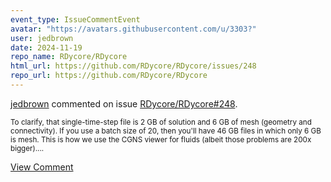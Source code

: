 ```yaml
---
event_type: IssueCommentEvent
avatar: "https://avatars.githubusercontent.com/u/3303?"
user: jedbrown
date: 2024-11-19
repo_name: RDycore/RDycore
html_url: https://github.com/RDycore/RDycore/issues/248
repo_url: https://github.com/RDycore/RDycore
---
```


<a href='https://github.com/jedbrown' target='_blank'>jedbrown</a> commented on issue <a href='https://github.com/RDycore/RDycore/issues/248' target='_blank'>RDycore/RDycore#248</a>.

<small>To clarify, that single-time-step file is 2 GB of solution and 6 GB of mesh (geometry and connectivity). If you use a batch size of 20, then you'll have 46 GB files in which only 6 GB is mesh. This is how we use the CGNS viewer for fluids (albeit those problems are 200x bigger)....</small>

<a href='https://github.com/RDycore/RDycore/issues/248' target='_blank'>View Comment</a>
